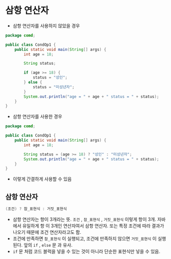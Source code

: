 # 삼항 연산자
- 삼항 연산자를 사용하지 않았을 경우
```java
package comd;

public class CondOp1 {
    public static void main(String[] args) {
        int age = 18;

        String status;

        if (age >= 18) {
            status = "성인";
        } else {
            status = "미성년자";
        }
        System.out.println("age = " + age + " status = " + status);
    }
}
```
- 삼항 연산자를 사용한 경우
```java
package comd;

public class CondOp1 {
    public static void main(String[] args) {
        int age = 18;

        String status = (age >= 18) ? "성인" : "미성년자";
        System.out.println("age = " + age + " status = " + status);
    }
}
```
- 이렇게 간결하게 사용할 수 있음
## 삼항 연산자
``` java
(조건) ? 참_표현식 : 거짓_표현식 
```
- 삼항 연산자는 항이 3개라는 뜻. `조건` , `참_표현식` , `거짓_표현식` 이렇게 항이 3개. 자바에서 유일하게 항 이 3개인 연산자여서 삼항 연산자. 또는 특정 조건에 따라 결과가 나오기 때문에 조건 연산자라고도 함. 
- 조건에 만족하면 `참_표현식` 이 실행되고, 조건에 만족하지 않으면 `거짓_표현식` 이 실행된다. 앞의 `if` , `else` 문 과 유사.
- `if` 문 처럼 코드 블럭을 넣을 수 있는 것이 아니라 단순한 표현식만 넣을 수 있음.